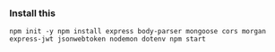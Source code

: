 ### Install this

    npm init -y npm install express body-parser mongoose cors morgan express-jwt jsonwebtoken nodemon dotenv npm start 